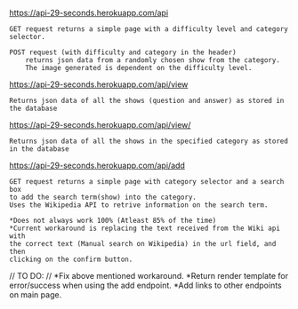 https://api-29-seconds.herokuapp.com/api

    GET request returns a simple page with a difficulty level and category selector.

    POST request (with difficulty and category in the header) 
        returns json data from a randomly chosen show from the category.
        The image generated is dependent on the difficulty level.


https://api-29-seconds.herokuapp.com/api/view
    
    Returns json data of all the shows (question and answer) as stored in the database


https://api-29-seconds.herokuapp.com/api/view/<category>
    
    Returns json data of all the shows in the specified category as stored in the database


https://api-29-seconds.herokuapp.com/api/add
    
    GET request returns a simple page with category selector and a search box 
    to add the search term(show) into the category.
    Uses the Wikipedia API to retrive information on the search term.
    
    *Does not always work 100% (Atleast 85% of the time)
    *Current workaround is replacing the text received from the Wiki api with 
    the correct text (Manual search on Wikipedia) in the url field, and then
    clicking on the confirm button.

// TO DO: //
*Fix above mentioned workaround.
*Return render template for error/success when using the add endpoint.
*Add links to other endpoints on main page.